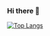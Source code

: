 ### Hi there 👋
[![Top Langs](https://github-readme-stats.vercel.app/api/top-langs/?username=mori-kei&layout=compact
)](https://github.com/anuraghazra/github-readme-stats)
<!--
**mori-kei/mori-kei** is a ✨ _special_ ✨ repository because its `README.md` (this file) appears on your GitHub profile.

Here are some ideas to get you started:

- 🔭 I’m currently working on ...
- 🌱 I’m currently learning ...
- 👯 I’m looking to collaborate on ...
- 🤔 I’m looking for help with ...
- 💬 Ask me about ...
- 📫 How to reach me: ...
- 😄 Pronouns: ...
- ⚡ Fun fact: ...
-->
